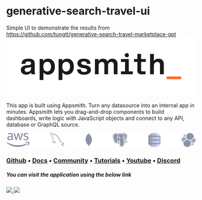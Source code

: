 # generative-search-travel-ui
Simple UI to demonstrate the results from https://github.com/tungtt/generative-search-travel-marketplace-gpt
![](https://raw.githubusercontent.com/appsmithorg/appsmith/release/static/appsmith_logo_primary.png)

This app is built using Appsmith. Turn any datasource into an internal app in minutes. Appsmith lets you drag-and-drop components to build dashboards, write logic with JavaScript objects and connect to any API, database or GraphQL source.

![](https://raw.githubusercontent.com/appsmithorg/appsmith/release/static/images/integrations.png)

### [Github](https://github.com/appsmithorg/appsmith) • [Docs](https://docs.appsmith.com/?utm_source=github&utm_medium=social&utm_content=appsmith_docs&utm_campaign=null&utm_term=appsmith_docs) • [Community](https://community.appsmith.com/) • [Tutorials](https://github.com/appsmithorg/appsmith/tree/update/readme#tutorials) • [Youtube](https://www.youtube.com/appsmith) • [Discord](https://discord.gg/rBTTVJp)

##### You can visit the application using the below link

###### [![](https://assets.appsmith.com/git-sync/Buttons.svg) ](https://app.appsmith.com/applications/645f40766f08b7679e0f20b3/pages/645f47b86f08b7679e0f20d7) [![](https://assets.appsmith.com/git-sync/Buttons2.svg)](https://app.appsmith.com/applications/645f40766f08b7679e0f20b3/pages/645f47b86f08b7679e0f20d7/edit)
